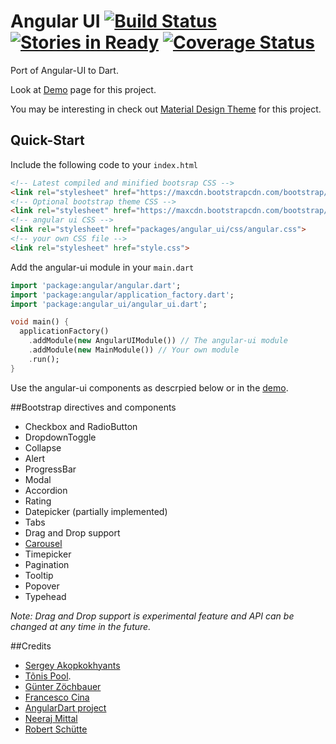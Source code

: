 ﻿Angular UI [![Build Status](https://travis-ci.org/akserg/angular.dart.ui.svg?branch=master)](https://travis-ci.org/akserg/angular.dart.ui) [![Stories in Ready](https://badge.waffle.io/akserg/angular.dart.ui.svg?label=ready)](http://waffle.io/akserg/angular.dart.ui?milestone=0.6) [![Coverage Status](https://coveralls.io/repos/akserg/angular.dart.ui/badge.svg)](https://coveralls.io/r/akserg/angular.dart.ui) 
===============

Port of Angular-UI to Dart.

Look at [Demo](http://akserg.github.io/angular.dart.ui.demo/index.html) page for this project.

You may be interesting in check out [Material Design Theme](http://akserg.github.io/angular.dart.material.demo) for this project.

## Quick-Start
Include the following code to your `index.html`
```html
<!-- Latest compiled and minified bootsrap CSS -->
<link rel="stylesheet" href="https://maxcdn.bootstrapcdn.com/bootstrap/3.3.2/css/bootstrap.min.css">
<!-- Optional bootstrap theme CSS -->
<link rel="stylesheet" href="https://maxcdn.bootstrapcdn.com/bootstrap/3.3.2/css/bootstrap-theme.min.css">
<!-- angular ui CSS -->
<link rel="stylesheet" href="packages/angular_ui/css/angular.css">
<!-- your own CSS file -->
<link rel="stylesheet" href="style.css">
```

Add the angular-ui module in your `main.dart`
```dart
import 'package:angular/angular.dart';
import 'package:angular/application_factory.dart';
import 'package:angular_ui/angular_ui.dart';

void main() {
  applicationFactory()
    .addModule(new AngularUIModule()) // The angular-ui module
    .addModule(new MainModule()) // Your own module
    .run();
}
```

Use the angular-ui components as descrpied below or in the [demo](http://akserg.github.io/angular.dart.ui.demo/index.html).


##Bootstrap directives and components

- Checkbox and RadioButton
- DropdownToggle
- Collapse
- Alert
- ProgressBar
- Modal
- Accordion
- Rating
- Datepicker (partially implemented)
- Tabs
- Drag and Drop support
- [Carousel](https://github.com/Roba1993/angular.dart.ui/tree/master/lib/carousel)
- Timepicker
- Pagination
- Tooltip
- Popover
- Typehead

*Note: Drag and Drop support is experimental feature and API can be changed at any time in the future.*

##Credits

- [Sergey Akopkokhyants](https://github.com/akserg)
- [Tõnis Pool](https://github.com/poolik).
- [Günter Zöchbauer](https://github.com/zoechi)
- [Francesco Cina](https://github.com/ufoscout)
- [AngularDart project](https://github.com/angular/angular.dart)
- [Neeraj Mittal](https://github.com/neermitt)
- [Robert Schütte](https://github.com/Roba1993)